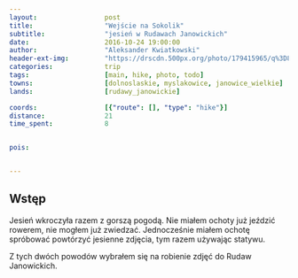 ```yaml
---
layout:                 post
title:                  "Wejście na Sokolik"
subtitle:               "jesień w Rudawach Janowickich"
date:                   2016-10-24 19:00:00
author:                 "Aleksander Kwiatkowski"
header-ext-img:         "https://drscdn.500px.org/photo/179415965/q%3D80_m%3D1500/7e3a2365ee73a407af07b0eecc79f8c6"
categories:             trip
tags:                   [main, hike, photo, todo]
towns:                  [dolnoslaskie, myslakowice, janowice_wielkie]
lands:                  [rudawy_janowickie]

coords:                 [{"route": [], "type": "hike"}]
distance:               21
time_spent:             8


pois:


---
```


Wstęp
-----

Jesień wkroczyła razem z gorszą pogodą. Nie miałem ochoty już jeździć
rowerem, nie mogłem już zwiedzać. Jednocześnie miałem ochotę spróbować
powtórzyć jesienne zdjęcia, tym razem używając statywu.

Z tych dwóch powodów wybrałem się na robienie zdjęć do Rudaw Janowickich.
